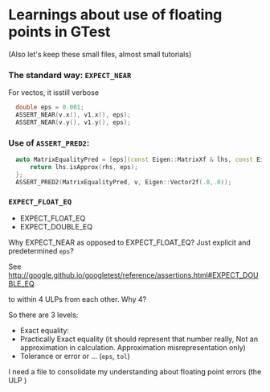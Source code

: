 # Learnings about use of floating points in GTest

(Also let's keep these small files, almost small tutorials)

### The standard way: `EXPECT_NEAR`

For vectos, it isstill verbose
```c++
  double eps = 0.001;
  ASSERT_NEAR(v.x(), v1.x(), eps);
  ASSERT_NEAR(v.y(), v1.y(), eps);
```

### Use of `ASSERT_PRED2`:

```c++
  auto MatrixEqualityPred = [eps](const Eigen::MatrixXf & lhs, const Eigen::MatrixXf & rhs) {
      return lhs.isApprox(rhs, eps);
  };
  ASSERT_PRED2(MatrixEqualityPred, v, Eigen::Vector2f(.0,.0));
```

### `EXPECT_FLOAT_EQ`

* EXPECT_FLOAT_EQ
* EXPECT_DOUBLE_EQ

Why EXPECT_NEAR as opposed to EXPECT_FLOAT_EQ? Just explicit and predetermined `eps`?

See http://google.github.io/googletest/reference/assertions.html#EXPECT_DOUBLE_EQ

to within 4 ULPs from each other.
Why 4?

So there are 3 levels:
* Exact equality:
* Practically Exact equality (it should represent that number really, Not an approximation in calculation. Approximation misrepresentation only)
* Tolerance or error or ... (`eps`, `tol`)

I need a file to consolidate my understanding about floating point errors (the ULP )
